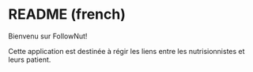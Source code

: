 # README (french)

Bienvenu sur FollowNut!

Cette application est destinée à régir les liens entre les nutrisionnistes et leurs patient.



